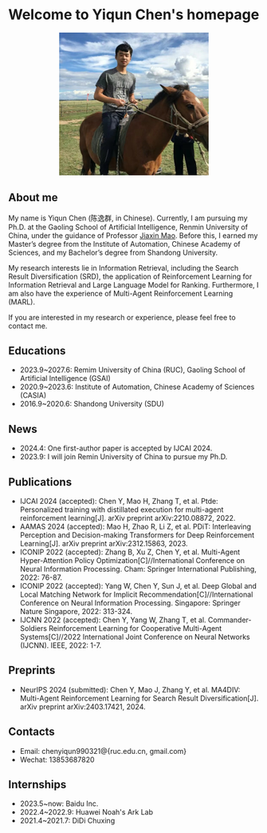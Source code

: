 # Welcome to Yiqun Chen's homepage

<div align="center">
    <img src="personal_picture.jpg" alt="Yiqun Chen" width="300">
</div>

## About me

My name is Yiqun Chen (陈逸群, in Chinese). Currently, I am pursuing my Ph.D. at the Gaoling School of Artificial Intelligence, Renmin University of China, under the guidance of Professor [Jiaxin Mao](https://sites.google.com/site/maojiaxin/). Before this, I earned my Master’s degree from the Institute of Automation, Chinese Academy of Sciences, and my Bachelor’s degree from Shandong University. 

My research interests lie in Information Retrieval, including the Search Result Diversification (SRD), the application of Reinforcement Learning for Information Retrieval and Large Language Model for Ranking. Furthermore, I am also have the experience of Multi-Agent Reinforcement Learning (MARL).

If you are interested in my research or experience, please feel free to contact me.

## Educations

* 2023.9~2027.6: Remim University of China (RUC), Gaoling School of Artificial Intelligence (GSAI)
* 2020.9~2023.6: Institute of Automation, Chinese Academy of Sciences (CASIA)
* 2016.9~2020.6: Shandong University (SDU)

## News

* 2024.4: One first-author paper is accepted by IJCAI 2024.
* 2023.9: I will join Remin University of China to pursue my Ph.D.

## Publications

* IJCAI 2024 (accepted): Chen Y, Mao H, Zhang T, et al. Ptde: Personalized training with distillated execution for multi-agent reinforcement learning[J]. arXiv preprint arXiv:2210.08872, 2022.
* AAMAS 2024 (accepted): Mao H, Zhao R, Li Z, et al. PDiT: Interleaving Perception and Decision-making Transformers for Deep Reinforcement Learning[J]. arXiv preprint arXiv:2312.15863, 2023.
* ICONIP 2022 (accepted): Zhang B, Xu Z, Chen Y, et al. Multi-Agent Hyper-Attention Policy Optimization[C]//International Conference on Neural Information Processing. Cham: Springer International Publishing, 2022: 76-87.
* ICONIP 2022 (accepted): Yang W, Chen Y, Sun J, et al. Deep Global and Local Matching Network for Implicit Recommendation[C]//International Conference on Neural Information Processing. Singapore: Springer Nature Singapore, 2022: 313-324.
* IJCNN 2022 (accepted): Chen Y, Yang W, Zhang T, et al. Commander-Soldiers Reinforcement Learning for Cooperative Multi-Agent Systems[C]//2022 International Joint Conference on Neural Networks (IJCNN). IEEE, 2022: 1-7.

## Preprints
* NeurIPS 2024 (submitted): Chen Y, Mao J, Zhang Y, et al. MA4DIV: Multi-Agent Reinforcement Learning for Search Result Diversification[J]. arXiv preprint arXiv:2403.17421, 2024.

## Contacts
* Email: chenyiqun990321@{ruc.edu.cn, gmail.com}
* Wechat: 13853687820

## Internships

* 2023.5~now: Baidu Inc.
* 2022.4~2022.9: Huawei Noah's Ark Lab
* 2021.4~2021.7: DiDi Chuxing




